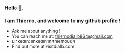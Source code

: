 ### Hello 👋, 
### I am Thierno, and welcome to my github profile !

- Ask me about anything !
- You can reach me at: thiernodiallo864@gmail.com 
- LinkedIn: linkedin/in/thierno864 
- Find out more at visitdiallo.com

<!-- 
- 🔭 I’m currently working on 
- 🌱 I’m currently learning ...
- 👯 I’m looking to collaborate on ...
- 🤔 I’m looking for help with ...
- 💬 Ask me about ...
- 📫 How to reach me: ...
- 😄 Pronouns: ...
- ⚡ Fun fact: ...
- -->

 <!-- comment syntax -->
